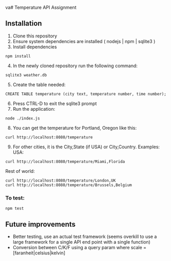 va# Temperature API Assignment

## Installation

1. Clone this repository
2. Ensure system dependencies are installed ( nodejs | npm | sqlite3 )
3. Install dependencies

```
npm install
```

4. In the newly cloned repository run the following command:

```
sqlite3 weather.db
```

5. Create the table needed:

```
CREATE TABLE temperature (city text, temperature number, time number);
```

6. Press CTRL-D to exit the sqlite3 prompt
7. Run the application:

```
node ./index.js
```

8. You can get the temperature for Portland, Oregon like this:

```
curl http://localhost:8080/temperature
```

9. For other cities, it is the City,State (if USA) or City,Country. Examples:
USA:

```
curl http://localhost:8080/temperature/Miami,Florida
```

Rest of world:

```
curl http://localhost:8080/temperature/London,UK
curl http://localhost:8080/temperature/Brussels,Belgium
```

### To test:

```
npm test
```

## Future improvements
- Better testing, use an actual test framework (seems overkill to use a large framework for a single API end point with a single function)
- Conversion between C/K/F using a query param where scale = [faranheit|celsius|kelvin]
